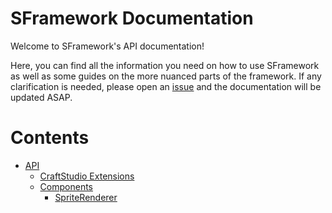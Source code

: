 # SFramework Documentation
Welcome to SFramework's API documentation!

Here, you can find all the information you need on how to use SFramework as well as some guides on the more nuanced parts of the framework.  If any clarification is needed, please open an [issue](https://github.com/mitchwadair/sidescroller-framework/issues) and the documentation will be updated ASAP.

# Contents
- [API](https://github.com/mitchwadair/sidescroller-framework/tree/master/doc/API)
  - [CraftStudio Extensions](https://github.com/mitchwadair/sidescroller-framework/blob/master/doc/API/CraftStudio%20Extensions.md)
  - [Components](https://github.com/mitchwadair/sidescroller-framework/tree/master/doc/API/Components)
    - [SpriteRenderer](https://github.com/mitchwadair/sidescroller-framework/blob/master/doc/API/Components/SpriteRenderer.md)

